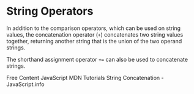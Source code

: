 # String Operators

In addition to the comparison operators, which can be used on string values, the concatenation operator (`+`) concatenates two string values together, returning another string that is the union of the two operand strings.

The shorthand assignment operator `+=` can also be used to concatenate strings.

<ResourceGroupTitle>Free Content</ResourceGroupTitle>
<BadgeLink colorScheme='blue' badgeText='Official Website' href='https://developer.mozilla.org/en-US/docs/Web/JavaScript/Guide/Expressions_and_Operators#string_operators'>JavaScript MDN Tutorials</BadgeLink>
<BadgeLink colorScheme='yellow' badgeText='Read' href='https://javascript.info/operators#string-concatenation-with-binary'>String Concatenation - JavaScript.info</BadgeLink>